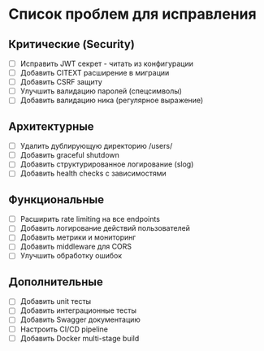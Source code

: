 # Список проблем для исправления

## Критические (Security)
- [ ] Исправить JWT секрет - читать из конфигурации
- [ ] Добавить CITEXT расширение в миграции
- [ ] Добавить CSRF защиту
- [ ] Улучшить валидацию паролей (спецсимволы)
- [ ] Добавить валидацию ника (регулярное выражение)

## Архитектурные
- [ ] Удалить дублирующую директорию /users/
- [ ] Добавить graceful shutdown
- [ ] Добавить структурированное логирование (slog)
- [ ] Добавить health checks с зависимостями

## Функциональные
- [ ] Расширить rate limiting на все endpoints
- [ ] Добавить логирование действий пользователей
- [ ] Добавить метрики и мониторинг
- [ ] Добавить middleware для CORS
- [ ] Улучшить обработку ошибок

## Дополнительные
- [ ] Добавить unit тесты
- [ ] Добавить интеграционные тесты
- [ ] Добавить Swagger документацию
- [ ] Настроить CI/CD pipeline
- [ ] Добавить Docker multi-stage build